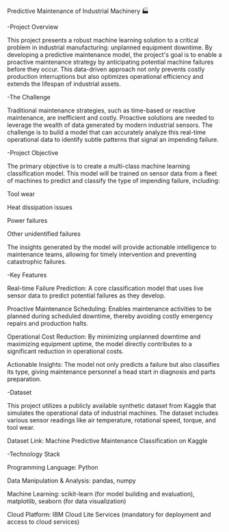 Predictive Maintenance of Industrial Machinery 🏭

-Project Overview

This project presents a robust machine learning solution to a critical problem in industrial manufacturing: unplanned equipment downtime. By developing a predictive maintenance model, the project's goal is to enable a proactive maintenance strategy by anticipating potential machine failures before they occur. This data-driven approach not only prevents costly production interruptions but also optimizes operational efficiency and extends the lifespan of industrial assets.

-The Challenge

Traditional maintenance strategies, such as time-based or reactive maintenance, are inefficient and costly. Proactive solutions are needed to leverage the wealth of data generated by modern industrial sensors. The challenge is to build a model that can accurately analyze this real-time operational data to identify subtle patterns that signal an impending failure.

-Project Objective

The primary objective is to create a multi-class machine learning classification model. This model will be trained on sensor data from a fleet of machines to predict and classify the type of impending failure, including:

Tool wear

Heat dissipation issues

Power failures

Other unidentified failures

The insights generated by the model will provide actionable intelligence to maintenance teams, allowing for timely intervention and preventing catastrophic failures.

-Key Features

Real-time Failure Prediction: A core classification model that uses live sensor data to predict potential failures as they develop.

Proactive Maintenance Scheduling: Enables maintenance activities to be planned during scheduled downtime, thereby avoiding costly emergency repairs and production halts.

Operational Cost Reduction: By minimizing unplanned downtime and maximizing equipment uptime, the model directly contributes to a significant reduction in operational costs.

Actionable Insights: The model not only predicts a failure but also classifies its type, giving maintenance personnel a head start in diagnosis and parts preparation.

-Dataset

This project utilizes a publicly available synthetic dataset from Kaggle that simulates the operational data of industrial machines. The dataset includes various sensor readings like air temperature, rotational speed, torque, and tool wear.

Dataset Link: Machine Predictive Maintenance Classification on Kaggle

-Technology Stack

Programming Language: Python

Data Manipulation & Analysis: pandas, numpy

Machine Learning: scikit-learn (for model building and evaluation), matplotlib, seaborn (for data visualization)

Cloud Platform: IBM Cloud Lite Services (mandatory for deployment and access to cloud services)
